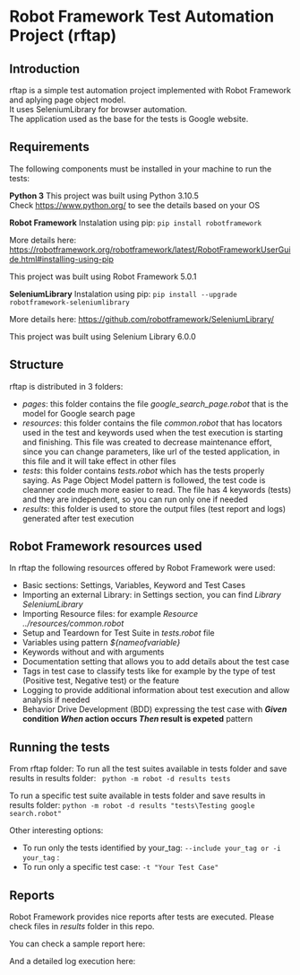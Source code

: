 # Robot Framework Test Automation Project (rftap)

## Introduction
rftap is a simple test automation project implemented with Robot Framework and aplying page object model.  
It uses SeleniumLibrary for browser automation.  
The application used as the base for the tests is Google website.  

## Requirements
The following components must be installed in your machine to run the tests:  

**Python 3**
This project was built using Python 3.10.5  
Check https://www.python.org/ to see the details based on your OS  


**Robot Framework**
Instalation using pip: ```pip install robotframework```

More details here: https://robotframework.org/robotframework/latest/RobotFrameworkUserGuide.html#installing-using-pip

This project was built using Robot Framework 5.0.1


**SeleniumLibrary**
Instalation using pip: ```pip install --upgrade robotframework-seleniumlibrary```

More details here: https://github.com/robotframework/SeleniumLibrary/

This project was built using Selenium Library 6.0.0


## Structure
rftap is distributed in 3 folders:
- _pages_: this folder contains the file *google_search_page.robot* that is the model for Google search page
- _resources_: this folder contains the file _common.robot_ that has locators used in the test and keywords used when the test execution is starting and finishing. This file was created to decrease maintenance effort, since you can change parameters, like url of the tested application, in this file and it will take effect in other files
- _tests_: this folder contains _tests.robot_ which has the tests properly saying. As Page Object Model pattern is followed, the test code is cleanner code much more easier to read. The file has 4 keywords (tests) and they are independent, so you can run only one if needed
- _results_: this folder is used to store the output files (test report and logs) generated after test execution


## Robot Framework resources used
In rftap the following resources offered by Robot Framework were used:
- Basic sections: Settings, Variables, Keyword and Test Cases
- Importing an external Library: in Settings section, you can find *Library  SeleniumLibrary*
- Importing Resource files: for example *Resource  ../resources/common.robot*
- Setup and Teardown for Test Suite in _tests.robot_ file
- Variables using pattern _${nameofvariable}_
- Keywords without and with arguments
- Documentation setting that allows you to add details about the test case
- Tags in test case to classify tests like for example by the type of test (Positive test, Negative test) or the feature
- Logging to provide additional information about test execution and allow analysis if needed 
- Behavior Drive Development (BDD) expressing the test case with **_Given_ condition _When_ action occurs _Then_ result is expeted** pattern

## Running the tests
From rftap folder: 
To run all the test suites available in tests folder and save results in results folder:
``` python -m robot -d results tests```

To run a specific test suite available in tests folder and save results in results folder:
``` python -m robot -d results "tests\Testing google search.robot" ```

Other interesting options:
- To run only the tests identified by your_tag: ``` --include your_tag or -i your_tag ``` :
- To run only a specific test case: ``` -t "Your Test Case" ``` 

## Reports
Robot Framework provides nice reports after tests are executed. Please check files in _results_ folder in this repo.

You can check a sample report here:

And a detailed log execution here:

